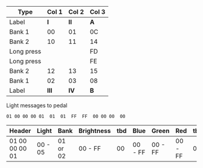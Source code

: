 


 
    
Type       |  Col 1   |  Col 2  | Col  3
-----------|----------|---------|-------
Label      |  **I**       |   **II**    |     **A**
Bank 1     |  00      |   01    |     0C
Bank 2     |  10      |   11    |     14   
Long press |          |         |     FD   
Long press |          |         |     FE   
Bank 2     |  12      |   13    |     15   
Bank 1     |  02      |   03    |     08   
Label      |  **III**     |  **IV**    |     **B**   

    

Light messages to pedal

```
01 00 00 00 01  01  01  FF  FF  00 00 00  00
```

Header          |  Light   |  Bank      | Brightness |  tbd | Blue    | Green   | Red     | tbd
----------------|----------|------------|------------|------|---------|---------|---------|----
01 00 00 00 01  |  00 - 05 |   01 or 02 | 00 - FF    | 00   | 00 - FF | 00 - FF | 00 - FF | 00
